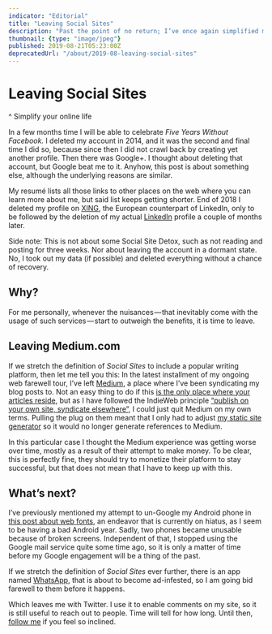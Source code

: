 ```yaml
---
indicator: "Editorial"
title: "Leaving Social Sites"
description: "Past the point of no return; I’ve once again simplified my online life."
thumbnail: {type: "image/jpeg"}
published: 2019-08-21T05:23:00Z
deprecatedUrl: "/about/2019-08-leaving-social-sites"
---
```


# Leaving Social Sites
^ Simplify your online life

In a few months time I will be able to celebrate _Five Years Without Facebook._ I deleted my account in 2014, and it was the second and final time I did so, because since then I did not crawl back by creating yet another profile. Then there was Google+. I thought about deleting that account, but Google beat me to it. Anyhow, this post is about something else, although the underlying reasons are similar.

My resumé lists all those links to other places on the web where you can learn more about me, but said list keeps getting shorter. End of 2018 I deleted my profile on [XING](https://www.xing.com/), the European counterpart of LinkedIn, only to be followed by the deletion of my actual [LinkedIn](https://www.linkedin.com/) profile a couple of months later.

Side note: This is not about some Social Site Detox, such as not reading and posting for three weeks. Nor about leaving the account in a dormant state. No, I took out my data (if possible) and deleted everything without a chance of recovery.

## Why?

For me personally, whenever the nuisances&#8202;&mdash;&#8202;that inevitably come with the usage of such services&#8202;&mdash;&#8202;start to outweigh the benefits, it is time to leave.

## Leaving Medium.com

If we stretch the definition of _Social Sites_ to include a popular writing platform, then let me tell you this: In the latest installment of my ongoing web farewell tour, I’ve left [Medium](https://medium.com), a place where I’ve been syndicating my blog posts to. Not an easy thing to do if this [is the only place where your articles reside](/2015/own-your-own-data), but as I have followed the IndieWeb principle [“publish on your own site, syndicate elsewhere”](https://indieweb.org/POSSE), I could just quit Medium on my own terms. Pulling the plug on them meant that I only had to adjust [my static site generator](/2017/metalsmith-io) so it would no longer generate references to Medium.

In this particular case I thought the Medium experience was getting worse over time, mostly as a result of their attempt to make money. To be clear, this is perfectly fine, they should try to monetize their platform to stay successful, but that does not mean that I have to keep up with this.

## What’s next?

I’ve previously mentioned my attempt to un-Google my Android phone in [this post about web fonts](/2018/no-webfont-no-cry), an endeavor that is currently on hiatus, as I seem to be having a bad Android year. Sadly, two phones became unusable because of broken screens. Independent of that, I stopped using the Google mail service quite some time ago, so it is only a matter of time before my Google engagement will be a thing of the past.

If we stretch the definition of _Social Sites_ ever further, there is an app named [WhatsApp](https://web.whatsapp.com), that is about to become ad-infested, so I am going bid farewell to them before it happens.

Which leaves me with Twitter. I use it to enable comments on my site, so it is still useful to reach out to people. Time will tell for how long. Until then, [follow me](https://twitter.com/cssence) if you feel so inclined.
